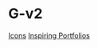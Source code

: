 # G-v2

[Icons](https://devicon.dev/)
[Inspiring Portfolios](https://github.com/emmabostian/developer-portfolios?tab=readme-ov-file)
 
